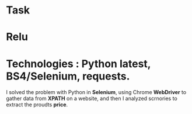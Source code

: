 # Task
# Relu
# Technologies : Python latest, BS4/Selenium, requests.
I solved the problem with Python in **Selenium**, using Chrome **WebDriver** to gather data from **XPATH** on a website, and then I analyzed scrnories to extract the proudts **price**.
